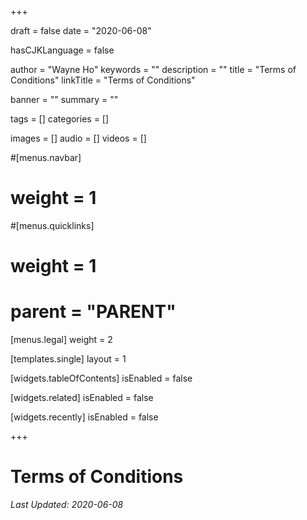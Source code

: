 +++

draft       = false
date        = "2020-06-08"

hasCJKLanguage = false

author      = "Wayne Ho"
keywords    = ""
description = ""
title       = "Terms of Conditions"
linkTitle   = "Terms of Conditions"

banner      = ""
summary     = ""

tags        = []
categories  = []

images      = []
audio       = []
videos      = []

#[menus.navbar]
#    weight = 1
#[menus.quicklinks]
#    weight = 1
#    parent = "PARENT"
[menus.legal]
    weight = 2

[templates.single]
    layout = 1

[widgets.tableOfContents]
    isEnabled               = false

[widgets.related]
    isEnabled               = false

[widgets.recently]
    isEnabled               = false

+++

# Terms of Conditions

*Last Updated: 2020-06-08*
